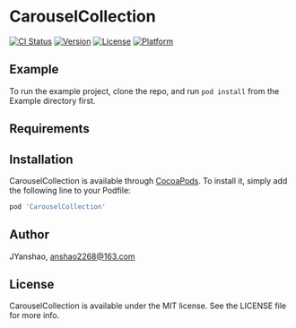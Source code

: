 # CarouselCollection

[![CI Status](https://img.shields.io/travis/JYanshao/CarouselCollection.svg?style=flat)](https://travis-ci.org/JYanshao/CarouselCollection)
[![Version](https://img.shields.io/cocoapods/v/CarouselCollection.svg?style=flat)](https://cocoapods.org/pods/CarouselCollection)
[![License](https://img.shields.io/cocoapods/l/CarouselCollection.svg?style=flat)](https://cocoapods.org/pods/CarouselCollection)
[![Platform](https://img.shields.io/cocoapods/p/CarouselCollection.svg?style=flat)](https://cocoapods.org/pods/CarouselCollection)

## Example

To run the example project, clone the repo, and run `pod install` from the Example directory first.

## Requirements

## Installation

CarouselCollection is available through [CocoaPods](https://cocoapods.org). To install
it, simply add the following line to your Podfile:

```ruby
pod 'CarouselCollection'
```

## Author

JYanshao, anshao2268@163.com

## License

CarouselCollection is available under the MIT license. See the LICENSE file for more info.
